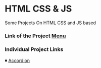 # HTML CSS & JS

Some Projects On HTML CSS and JS based

### Link of the Project [Menu](https://mridul2820.github.io/CSS-Vanila-JS-Projects/)

### Individual Project Links

◾ [Accordion](https://mridul2820.github.io/CSS-Vanila-JS-Projects/Vanila-JS/accordion/index.html)
<br/>
